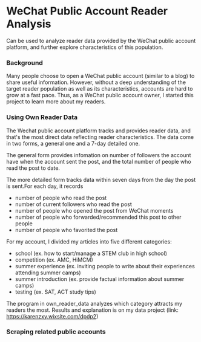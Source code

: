 # WeChat Public Account Reader Analysis
Can be used to analyze reader data provided by the WeChat public account platform, and further explore characteristics of this population.

### Background<br />
Many people choose to open a WeChat public account (similar to a blog) to share useful information. However, without a deep understanding of the target reader population as well as its characteristics, accounts are hard to grow at a fast pace. Thus, as a WeChat public account owner, I started this project to learn more about my readers.

### Using Own Reader Data<br />
The Wechat public account platform tracks and provides reader data, and that's the most direct data reflecting reader characteristics.
The data come in two forms, a general one and a 7-day detailed one.

The general form provides infomation on number of followers the account have when the account sent the post, and the total number of people who read the post to date.

The more detailed form tracks data within seven days from the day the post is sent.For each day, it records
* number of people who read the post
* number of current followers who read the post
* number of people who opened the post from WeChat moments
* number of people who forwarded/recommended this post to other people
* number of people who favorited the post

For my account, I divided my articles into five different categories:
* school (ex. how to start/manage a STEM club in high school)
* competition (ex. AMC, HiMCM)
* summer experience (ex. inviting people to write about their experiences attending summer camps)
* summer introduction (ex. provide factual information about summer camps)
* testing (ex. SAT, ACT study tips)

The program in own_reader_data analyzes which category attracts my readers the most. Results and explanation is on my data project (link: https://karenzxy.wixsite.com/dpdp2)

### Scraping related public accounts
